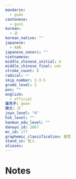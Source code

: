```yaml
---
mandarin:
  - guān
cantonese:
  - gun1
korean:
  - 관
korean_native: ""
japanese:
  - KAN
japanese_nanori: ""
vietnamese:
middle_chinese_initial: k
middle_chinese_final: uɑn
stroke_count: 8
radical: 宀
skip_number: 2-3-5
grade_level: 2
pos: ""
english:
  - official
羅馬字: gwan
韓文: 관
joyo_level: "4"
hsk_level: ""
hanmun_edu_level: ""
danayo_id: 2067
mc_id: 177
graphemic_classification: 會意
stand_in: 官人
aliases:
---
```


# Notes
